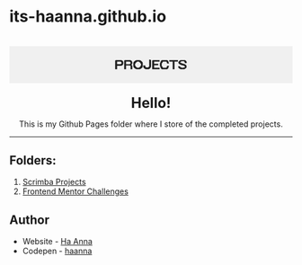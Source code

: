 # its-haanna.github.io

<br>
<div align="center">
<img src="./README_header.png" alt="Projects">

<br>

<br>
<b style="font-size: 25px">Hello!</b>

This is my Github Pages folder where I store of the completed projects.

</div>

---

## Folders:

1. [Scrimba Projects](https://github.com/its-haanna/its-haanna.github.io/tree/main/Scrimba_Projects)
2. [Frontend Mentor Challenges](https://github.com/its-haanna/its-haanna.github.io/tree/main/FrontEndMentorChallenges)

## Author

- Website - [Ha Anna](https://haanna.com)
- Codepen - [haanna](https://codepen.io/haanna)

